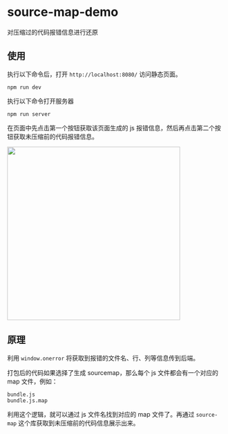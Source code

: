# source-map-demo
对压缩过的代码报错信息进行还原
## 使用
执行以下命令后，打开 `http://localhost:8080/` 访问静态页面。
```
npm run dev
```
执行以下命令打开服务器
```
npm run server
```

在页面中先点击第一个按钮获取该页面生成的 js 报错信息，然后再点击第二个按钮获取未压缩前的代码报错信息。

<img width="400" src="https://user-images.githubusercontent.com/22117876/136667865-a494c486-6f2e-4680-be7a-3a00958c8e62.png"/>

## 原理
利用 `window.onerror` 将获取到报错的文件名、行、列等信息传到后端。

打包后的代码如果选择了生成 sourcemap，那么每个 js 文件都会有一个对应的 map 文件，例如：
```
bundle.js
bundle.js.map
```
利用这个逻辑，就可以通过 js 文件名找到对应的 map 文件了。再通过 `source-map` 这个库获取到未压缩前的代码信息展示出来。
